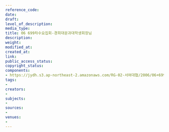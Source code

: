 ```yaml
---
reference_code: 
date: 
draft: 
level_of_description: 
media_type: 
title: 06 699차수요집회-경희대문과대학생회장님
description: 
weight: 
modified_at: 
created_at: 
link: 
public_access_status: 
copyright_status: 
components:
- https://jydh.s3.ap-northeast-2.amazonaws.com/RG-02-서여대협/2006/06+699차수요집회-경희대문과대학생회장님.jpg
tags:
- 
creators:
- 
subjects:
- 
sources:
- 
venues:
- 
---
```

